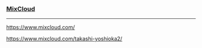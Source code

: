 ### [MixCloud](https://www.mixcloud.com/takashi-yoshioka2/)
---
https://www.mixcloud.com/

https://www.mixcloud.com/takashi-yoshioka2/



```
```

```
```

```
```



